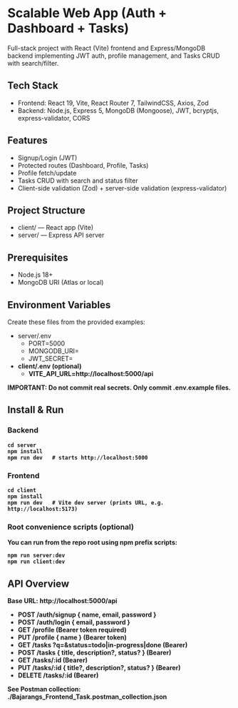 # Scalable Web App (Auth + Dashboard + Tasks)

Full-stack project with React (Vite) frontend and Express/MongoDB backend implementing JWT auth, profile management, and Tasks CRUD with search/filter.

## Tech Stack
- Frontend: React 19, Vite, React Router 7, TailwindCSS, Axios, Zod
- Backend: Node.js, Express 5, MongoDB (Mongoose), JWT, bcryptjs, express-validator, CORS

## Features
- Signup/Login (JWT)
- Protected routes (Dashboard, Profile, Tasks)
- Profile fetch/update
- Tasks CRUD with search and status filter
- Client-side validation (Zod) + server-side validation (express-validator)

## Project Structure
- client/ — React app (Vite)
- server/ — Express API server

## Prerequisites
- Node.js 18+
- MongoDB URI (Atlas or local)

## Environment Variables
Create these files from the provided examples:
- server/.env
  - PORT=5000
  - MONGODB_URI=<your Mongo URI>
  - JWT_SECRET=<strong secret>
- client/.env (optional)
  - VITE_API_URL=http://localhost:5000/api

IMPORTANT: Do not commit real secrets. Only commit .env.example files.

## Install & Run
### Backend
```
cd server
npm install
npm run dev   # starts http://localhost:5000
```

### Frontend
```
cd client
npm install
npm run dev   # Vite dev server (prints URL, e.g. http://localhost:5173)
```

### Root convenience scripts (optional)
You can run from the repo root using npm prefix scripts:
```
npm run server:dev
npm run client:dev
```

## API Overview
Base URL: http://localhost:5000/api

- POST /auth/signup  { name, email, password }
- POST /auth/login   { email, password }
- GET  /profile      (Bearer token required)
- PUT  /profile      { name } (Bearer token)
- GET  /tasks        ?q=&status=todo|in-progress|done (Bearer)
- POST /tasks        { title, description?, status? } (Bearer)
- GET  /tasks/:id    (Bearer)
- PUT  /tasks/:id    { title?, description?, status? } (Bearer)
- DELETE /tasks/:id  (Bearer)

See Postman collection: ./Bajarangs_Frontend_Task.postman_collection.json
